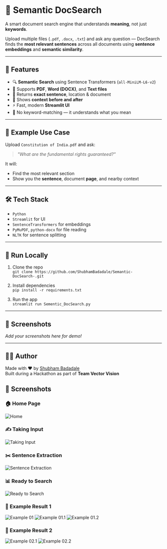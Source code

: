 # 🧠 Semantic DocSearch

A smart document search engine that understands **meaning**, not just **keywords**.

Upload multiple files (`.pdf`, `.docx`, `.txt`) and ask any question — DocSearch finds the **most relevant sentences** across all documents using **sentence embeddings** and **semantic similarity**.

---

## 🚀 Features

- 🔍 **Semantic Search** using Sentence Transformers (`all-MiniLM-L6-v2`)
- 📄 Supports **PDF**, **Word (DOCX)**, and **Text files**
- 📍 Returns **exact sentence**, location & document
- 🌌 Shows **context before and after**
- ⚡ Fast, modern **Streamlit UI**
- 🧠 No keyword-matching — it understands what you mean

---

## 📁 Example Use Case

Upload `Constitution of India.pdf` and ask:
> _"What are the fundamental rights guaranteed?"_

It will:
- Find the most relevant section
- Show you the **sentence**, document **page**, and nearby context

---

## 🛠 Tech Stack

- `Python`
- `Streamlit` for UI
- `SentenceTransformers` for embeddings
- `PyMuPDF`, `python-docx` for file reading
- `NLTK` for sentence splitting

---

## 🔧 Run Locally

1. Clone the repo  
   `git clone https://github.com/ShubhamBadadale/Semantic-DocSearch-.git`

2. Install dependencies  
   `pip install -r requirements.txt`

3. Run the app  
   `streamlit run Sementic_DocSearch.py`

---

## 📸 Screenshots

_Add your screenshots here for demo!_

---

## 🙋‍♂️ Author

Made with ❤️ by [Shubham Badadale](https://github.com/ShubhamBadadale)  
Built during a Hackathon as part of **Team Vector Vision**

## 📸 Screenshots

### 🏠 Home Page
![Home](Screenshots/0.Home.png)

### ✍️ Taking Input
![Taking Input](Screenshots/1.Taking_Input.png)

### ✂️ Sentence Extraction
![Sentence Extraction](Screenshots/2.Sentence_Extraction.png)

### 📊 Ready to Search
![Ready to Search](Screenshots/3.Ready_to_Search.png)

### 🧠 Example Result 1
![Example 01](Screenshots/4.Example_No_01.png)
![Example 01.1](Screenshots/5.Example_No_01.1.png)
![Example 01.2](Screenshots/6.Example_No_01.2.png)

### 🧠 Example Result 2
![Example 02.1](Screenshots/7.Example_No_02.1.png)
![Example 02.2](Screenshots/8.Example_No_02.2.png)


